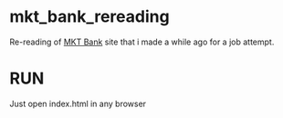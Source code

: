 # mkt_bank_rereading
 
Re-reading of <a href="https://mktbank.com.br/">MKT Bank</a> site that i made a while ago for a job attempt.

# RUN

Just open index.html in any browser
